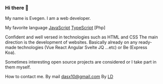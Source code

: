 ### Hi there 👋

My name is Evegen. I am a web developer.

My favorite language
[JavaScript](https://github.com/topics/javascript)
[TypeScript](https://github.com/topics/typescript)
[Php]

Confident and well versed in technologies such as HTML and CSS
The main direction is the development of websites. Basically already on any ready-made technologies (Vue React Angular Svelte JQ ...etc)
or Be (Express Koa).

Sometimes interesting open source projects are considered or I take part in them myself.

How to contact me.
By mail [dasx10@gmail.com](mailto:dasx10@gmail.com)
By [LD](https://www.linkedin.com/in/yevhenii-kleshchev-922434159/)
